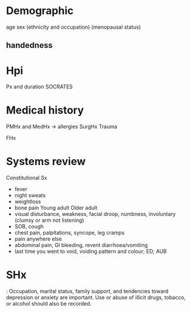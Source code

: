 # Demographic
age
sex
(ethnicity and occupation)
(menopausal status)
## handedness
# Hpi
Px and duration 
SOCRATES

# Medical history
PMHx and MedHx -> allergies
SurgHx
Trauma 

FHx

# Systems review
Constitutional Sx
- fever
- night sweats
- weightloss
- bone pain 
Young adult
Older adult
- visual disturbance, weakness, facial droop, numbness, involuntary (clumsy or arm not listening) 
- SOB, cough 
- chest pain, palpitations, syncope, leg cramps 
- pain anywhere else
- abdominal pain, GI bleeding, revent diarrhoea/vomiting
- last time you went to void, voiding pattern and colour; ED; AUB  

# SHx
: Occupation, marital status, family support, and tendencies toward depression or anxiety are important. Use or abuse of illicit drugs, tobacco, or alcohol should also be recorded.

